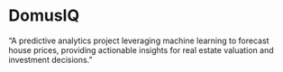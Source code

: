 # DomusIQ
“A predictive analytics project leveraging machine learning to forecast house prices, providing actionable insights for real estate valuation and investment decisions.”

